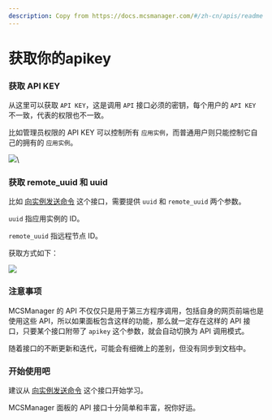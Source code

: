 ```yaml
---
description: Copy from https://docs.mcsmanager.com/#/zh-cn/apis/readme
---
```


# 获取你的apikey

### 获取 API KEY <a href="#huo-qu-apikey" id="huo-qu-apikey"></a>

从这里可以获取 `API KEY`，这是调用 `API` 接口必须的密钥，每个用户的 `API KEY` 不一致，代表的权限也不一致。

比如管理员权限的 API KEY 可以控制所有 `应用实例`，而普通用户则只能控制它自己的拥有的 `应用实例`。

![](https://docs.mcsmanager.com/zh-cn/apis/imgs/get\_apikey.png)\


### 获取 remote\_uuid 和 uuid <a href="#huo-qu-remoteuuid-he-uuid" id="huo-qu-remoteuuid-he-uuid"></a>

比如 [向实例发送命令](https://docs.mcsmanager.com/#/zh-cn/apis/instance/command\_instance) 这个接口，需要提供 `uuid` 和 `remote_uuid` 两个参数。

`uuid` 指应用实例的 ID。

`remote_uuid` 指远程节点 ID。

获取方式如下：

![](https://docs.mcsmanager.com/zh-cn/apis/imgs/get\_remote\_uuid.png)

### 注意事项 <a href="#zhu-yi-shi-xiang" id="zhu-yi-shi-xiang"></a>

MCSManager 的 API 不仅仅只是用于第三方程序调用，包括自身的网页前端也是使用这些 API，所以如果面板包含这样的功能，那么就一定存在这样的 API 接口，只要某个接口附带了 `apikey` 这个参数，就会自动切换为 API 调用模式。

随着接口的不断更新和迭代，可能会有细微上的差别，但没有同步到文档中。

### 开始使用吧 <a href="#kai-shi-shi-yong-ba" id="kai-shi-shi-yong-ba"></a>

建议从 [向实例发送命令](https://docs.mcsmanager.com/#/zh-cn/apis/instance/command\_instance) 这个接口开始学习。

MCSManager 面板的 API 接口十分简单和丰富，祝你好运。

